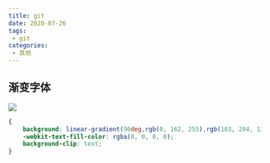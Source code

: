 ```yaml
---
title: git
date: 2020-07-26
tags:
 - git
categories: 
 - 其他
---
```




## 渐变字体

![](F:\learning\lulala-s-Blog\.vuepress\public\images\image-20200725180146259.png)

```css
{
	background: linear-gradient(90deg,rgb(0, 162, 255),rgb(103, 204, 134));
    -webkit-text-fill-color: rgba(0, 0, 0, 0);
    background-clip: text;
}
```

